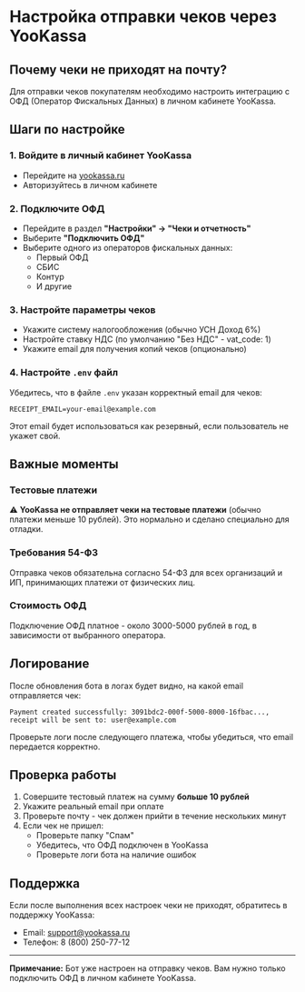 # Настройка отправки чеков через YooKassa

## Почему чеки не приходят на почту?

Для отправки чеков покупателям необходимо настроить интеграцию с ОФД (Оператор Фискальных Данных) в личном кабинете YooKassa.

## Шаги по настройке

### 1. Войдите в личный кабинет YooKassa
- Перейдите на [yookassa.ru](https://yookassa.ru)
- Авторизуйтесь в личном кабинете

### 2. Подключите ОФД
- Перейдите в раздел **"Настройки" → "Чеки и отчетность"**
- Выберите **"Подключить ОФД"**
- Выберите одного из операторов фискальных данных:
  - Первый ОФД
  - СБИС
  - Контур
  - И другие

### 3. Настройте параметры чеков
- Укажите систему налогообложения (обычно УСН Доход 6%)
- Настройте ставку НДС (по умолчанию "Без НДС" - vat_code: 1)
- Укажите email для получения копий чеков (опционально)

### 4. Настройте `.env` файл
Убедитесь, что в файле `.env` указан корректный email для чеков:

```env
RECEIPT_EMAIL=your-email@example.com
```

Этот email будет использоваться как резервный, если пользователь не укажет свой.

## Важные моменты

### Тестовые платежи
⚠️ **YooKassa не отправляет чеки на тестовые платежи** (обычно платежи меньше 10 рублей). Это нормально и сделано специально для отладки.

### Требования 54-ФЗ
Отправка чеков обязательна согласно 54-ФЗ для всех организаций и ИП, принимающих платежи от физических лиц.

### Стоимость ОФД
Подключение ОФД платное - около 3000-5000 рублей в год, в зависимости от выбранного оператора.

## Логирование

После обновления бота в логах будет видно, на какой email отправляется чек:

```
Payment created successfully: 3091bdc2-000f-5000-8000-16fbac..., receipt will be sent to: user@example.com
```

Проверьте логи после следующего платежа, чтобы убедиться, что email передается корректно.

## Проверка работы

1. Совершите тестовый платеж на сумму **больше 10 рублей**
2. Укажите реальный email при оплате
3. Проверьте почту - чек должен прийти в течение нескольких минут
4. Если чек не пришел:
   - Проверьте папку "Спам"
   - Убедитесь, что ОФД подключен в YooKassa
   - Проверьте логи бота на наличие ошибок

## Поддержка

Если после выполнения всех настроек чеки не приходят, обратитесь в поддержку YooKassa:
- Email: support@yookassa.ru
- Телефон: 8 (800) 250-77-12

---

**Примечание:** Бот уже настроен на отправку чеков. Вам нужно только подключить ОФД в личном кабинете YooKassa.

